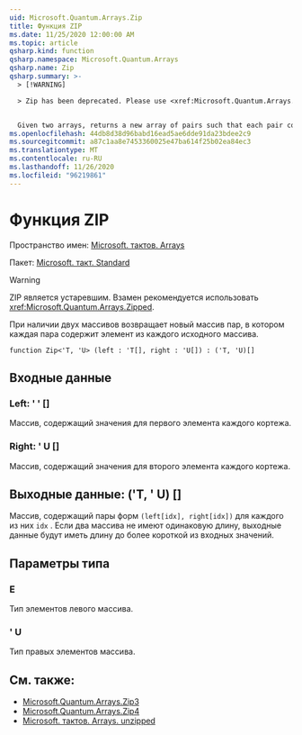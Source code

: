 ```yaml
---
uid: Microsoft.Quantum.Arrays.Zip
title: Функция ZIP
ms.date: 11/25/2020 12:00:00 AM
ms.topic: article
qsharp.kind: function
qsharp.namespace: Microsoft.Quantum.Arrays
qsharp.name: Zip
qsharp.summary: >-
  > [!WARNING]

  > Zip has been deprecated. Please use <xref:Microsoft.Quantum.Arrays.Zipped> instead.


  Given two arrays, returns a new array of pairs such that each pair contains an element from each original array.
ms.openlocfilehash: 44db8d38d96babd16ead5ae6dde91da23bdee2c9
ms.sourcegitcommit: a87c1aa8e7453360025e47ba614f25b02ea84ec3
ms.translationtype: MT
ms.contentlocale: ru-RU
ms.lasthandoff: 11/26/2020
ms.locfileid: "96219861"
---
```

# <a name="zip-function"></a>Функция ZIP

Пространство имен: [Microsoft. тактов. Arrays](xref:Microsoft.Quantum.Arrays)

Пакет: [Microsoft. такт. Standard](https://nuget.org/packages/Microsoft.Quantum.Standard)


> [!WARNING]
> ZIP является устаревшим. Взамен рекомендуется использовать <xref:Microsoft.Quantum.Arrays.Zipped>.

При наличии двух массивов возвращает новый массив пар, в котором каждая пара содержит элемент из каждого исходного массива.

```qsharp
function Zip<'T, 'U> (left : 'T[], right : 'U[]) : ('T, 'U)[]
```


## <a name="input"></a>Входные данные

### <a name="left--t"></a>Left: ' ' []

Массив, содержащий значения для первого элемента каждого кортежа.


### <a name="right--u"></a>Right: ' U []

Массив, содержащий значения для второго элемента каждого кортежа.



## <a name="output--tu"></a>Выходные данные: ('T, ' U) []

Массив, содержащий пары форм `(left[idx], right[idx])` для каждого из них `idx` . Если два массива не имеют одинаковую длину, выходные данные будут иметь длину до более короткой из входных значений.

## <a name="type-parameters"></a>Параметры типа

### <a name="t"></a>Е

Тип элементов левого массива.
### <a name="u"></a>' U

Тип правых элементов массива.

## <a name="see-also"></a>См. также:

- [Microsoft.Quantum.Arrays.Zip3](xref:Microsoft.Quantum.Arrays.Zip3)
- [Microsoft.Quantum.Arrays.Zip4](xref:Microsoft.Quantum.Arrays.Zip4)
- [Microsoft. тактов. Arrays. unzipped](xref:Microsoft.Quantum.Arrays.Unzipped)